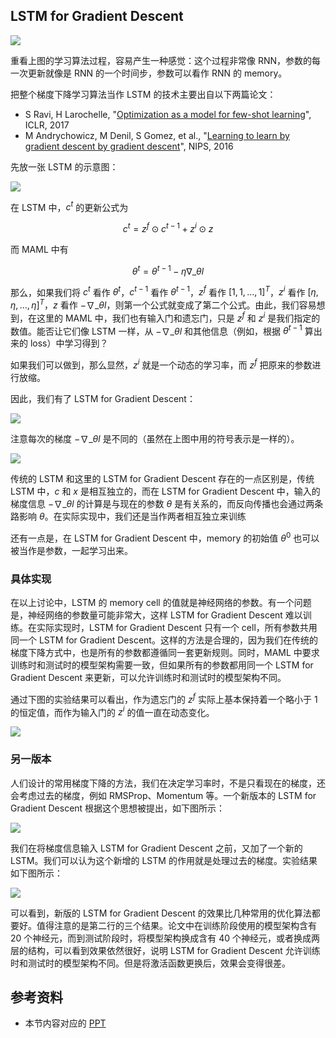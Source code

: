 ## LSTM for Gradient Descent

![](https://raw.githubusercontent.com/bighuang624/pic-repo/master/Hung-yi-Lee-learning-algorithm-looks-like-RNN.png)

重看上图的学习算法过程，容易产生一种感觉：这个过程非常像 RNN，参数的每一次更新就像是 RNN 的一个时间步，参数可以看作 RNN 的 memory。

把整个梯度下降学习算法当作 LSTM 的技术主要出自以下两篇论文：

* S Ravi, H Larochelle, "[Optimization as a model for few-shot learning](https://openreview.net/pdf?id=rJY0-Kcll)", ICLR, 2017
* M Andrychowicz, M Denil, S Gomez, et al., "[Learning to learn by gradient descent by gradient descent](http://papers.nips.cc/paper/6461-learning-to-learn-by-gradient-descent-by-gradient-descent.pdf)", NIPS, 2016

先放一张 LSTM 的示意图：

![](https://raw.githubusercontent.com/bighuang624/pic-repo/master/Hung-yi-Lee-LSTM.png)

在 LSTM 中，$c^t$ 的更新公式为

$$c^{t}=z^{f} \odot c^{t-1}+z^{i} \odot z$$

而 MAML 中有

$$\theta^{t}=\theta^{t-1}-\eta \nabla\_{\theta} l$$

那么，如果我们将 $c^{t}$ 看作 $\theta^{t}$，$c^{t-1}$ 看作 $\theta^{t-1}$，$z^{f}$ 看作 $[1, 1, \dots, 1]^T$，$z^{i}$ 看作 $[\eta, \eta, \dots, \eta]^T$，$z$ 看作 $-\nabla\_{\theta} l$，则第一个公式就变成了第二个公式。由此，我们容易想到，在这里的 MAML 中，我们也有输入门和遗忘门，只是 $z^{f}$ 和 $z^{i}$ 是我们指定的数值。能否让它们像 LSTM 一样，从 $-\nabla\_{\theta} l$ 和其他信息（例如，根据 $\theta^{t-1}$ 算出来的 loss）中学习得到？

如果我们可以做到，那么显然，$z^{i}$ 就是一个动态的学习率，而 $z^{f}$ 把原来的参数进行放缩。

因此，我们有了 LSTM for Gradient Descent：

![](https://raw.githubusercontent.com/bighuang624/pic-repo/master/Hung-yi-Lee-LSTM-for-Gradient-Descent.png)

注意每次的梯度 $-\nabla\_{\theta} l$ 是不同的（虽然在上图中用的符号表示是一样的）。

![](https://raw.githubusercontent.com/bighuang624/pic-repo/master/Hung-yi-Lee-Typical-and-gradient-descent-LSTM.png)

传统的 LSTM 和这里的 LSTM for Gradient Descent 存在的一点区别是，传统 LSTM 中，$c$ 和 $x$ 是相互独立的，而在 LSTM for Gradient Descent 中，输入的梯度信息 $-\nabla\_{\theta} l$ 的计算是与现在的参数 $\theta$ 是有关系的，而反向传播也会通过两条路影响 $\theta$。在实际实现中，我们还是当作两者相互独立来训练

还有一点是，在 LSTM for Gradient Descent 中，memory 的初始值 $\theta^0$ 也可以被当作是参数，一起学习出来。

### 具体实现

在以上讨论中，LSTM 的 memory cell 的值就是神经网络的参数。有一个问题是，神经网络的参数量可能非常大，这样 LSTM for Gradient Descent 难以训练。在实际实现时，LSTM for Gradient Descent 只有一个 cell，所有参数共用同一个 LSTM for Gradient Descent。这样的方法是合理的，因为我们在传统的梯度下降方式中，也是所有的参数都遵循同一套更新规则。同时，MAML 中要求训练时和测试时的模型架构需要一致，但如果所有的参数都用同一个 LSTM for Gradient Descent 来更新，可以允许训练时和测试时的模型架构不同。

通过下图的实验结果可以看出，作为遗忘门的 $z^{f}$ 实际上基本保持着一个略小于 1 的恒定值，而作为输入门的 $z^{i}$ 的值一直在动态变化。

![](https://raw.githubusercontent.com/bighuang624/pic-repo/master/Hung-yi-Lee-LSTM-for-Gradient-Descent-experiemtal-results.png)

### 另一版本

人们设计的常用梯度下降的方法，我们在决定学习率时，不是只看现在的梯度，还会考虑过去的梯度，例如 RMSProp、Momentum 等。一个新版本的 LSTM for Gradient Descent 根据这个思想被提出，如下图所示：

![](https://raw.githubusercontent.com/bighuang624/pic-repo/master/Hung-yi-Lee-LSTM-for-Gradient-Descent-v2.png)

我们在将梯度信息输入 LSTM for Gradient Descent 之前，又加了一个新的 LSTM。我们可以认为这个新增的 LSTM 的作用就是处理过去的梯度。实验结果如下图所示：

![](https://raw.githubusercontent.com/bighuang624/pic-repo/master/Hung-yi-Lee-LSTM-for-Gradient-Descent-v2-experiemtal-results.png)

可以看到，新版的 LSTM for Gradient Descent 的效果比几种常用的优化算法都要好。值得注意的是第二行的三个结果。论文中在训练阶段使用的模型架构含有 20 个神经元，而到测试阶段时，将模型架构换成含有 40 个神经元，或者换成两层的结构，可以看到效果依然很好，说明 LSTM for Gradient Descent 允许训练时和测试时的模型架构不同。但是将激活函数更换后，效果会变得很差。

## 参考资料

* 本节内容对应的 [PPT](http://speech.ee.ntu.edu.tw/~tlkagk/courses/ML_2019/Lecture/Meta2%20(v4).pdf)



<script type="text/x-mathjax-config">
MathJax.Hub.Config({
  tex2jax: {inlineMath: [ ['$', '$'] ],
        displayMath: [ ['$$', '$$']]}
});
</script>

<script type="text/javascript" src="https://cdn.bootcss.com/mathjax/2.7.2/MathJax.js?config=default"></script>